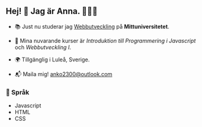 ## Hej! 👋 Jag är Anna. 👩🏼‍💻

* 📚 Just nu studerar jag [Webbutveckling](https://www.miun.se/utbildning/program/webbutveckling/) på **Mittuniversitetet**.
  
* 🌱 Mina nuvarande kurser är _Introduktion till Programmering i Javascript_ och _Webbutveckling I_.
  
* 🌍 Tillgänglig i Luleå, Sverige.
 
* 📬 Maila mig! [anko2300@outlook.com](mailto:anko2300@outlook.com)


### 👾 Språk
* Javascript
* HTML
* CSS 

